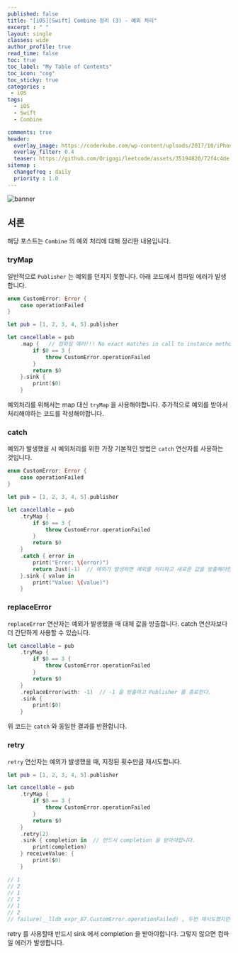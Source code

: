 ```yaml
---
published: false
title: "[iOS][Swift] Combine 정리 (3) - 예외 처리"	
excerpt : " "	
layout: single	
classes: wide
author_profile: true
read_time: false
toc: true
toc_label: "My Table of Contents"
toc_icon: "cog"
toc_sticky: true
categories :	
 - iOS	
tags: 	
  - iOS
  - Swift
  - Combine

comments: true	
header:
  overlay_image: https://coderkube.com/wp-content/uploads/2017/10/iPhone-app-development-banner.png
  overlay_filter: 0.4
  teaser: https://github.com/Origogi/leetcode/assets/35194820/72f4c4de-3fb2-4e78-89b5-2618594cea7b
sitemap :	
  changefreq : daily	
  priority : 1.0	
---
```


![banner](https://github.com/user-attachments/assets/2e217acb-c4ae-4bb8-8747-f85e5d15a6e5)

## 서론

해당 포스트는 `Combine` 의 예외 처리에 대해 정리한 내용입니다.


### tryMap

일반적으로 `Publisher` 는 예외를 던지지 못합니다. 아래 코드에서 컴파일 에러가 발생합니다.

```swift
enum CustomError: Error {
    case operationFailed
}

let pub = [1, 2, 3, 4, 5].publisher

let cancellable = pub
    .map {   // 컴파일 에러!!! No exact matches in call to instance method 'map'
        if $0 == 3 {
            throw CustomError.operationFailed
        }
        return $0
    }.sink {
        print($0)
    }
```

예외처리를 위해서는 map 대신 `tryMap` 을 사용해야합니다. 추가적으로 예외를 받아서 처리해야하는 코드를 작성해야합니다.

### catch

예외가 발생했을 시 예외처리를 위한 가장 기본적인 방법은 `catch` 연산자를 사용하는 것입니다.

```swift
enum CustomError: Error {
    case operationFailed
}

let pub = [1, 2, 3, 4, 5].publisher

let cancellable = pub
    .tryMap {
        if $0 == 3 {
            throw CustomError.operationFailed
        }
        return $0
    }
    .catch { error in
        print("Error: \(error)")  
        return Just(-1)  // 예외가 발생하면 예외를 처리하고 새로운 값을 방출해야한다. 그리고 새로운 값은 방출되지 않는다.
    }.sink { value in
        print("Value: \(value)")
    }
```

### replaceError

`replaceError` 연산자는 예외가 발생했을 때 대체 값을 방출합니다. catch 연산자보다 더 간단하게 사용할 수 있습니다.

```swift
let cancellable = pub
    .tryMap {
        if $0 == 3 {
            throw CustomError.operationFailed
        }
        return $0
    }
    .replaceError(with: -1)  // -1 을 방출하고 Publisher 를 종료한다.
    .sink {
        print($0)
    }
```

위 코드는 `catch` 와 동일한 결과를 반환합니다.

### retry

`retry` 연산자는 예외가 발생했을 때, 지정된 횟수만큼 재시도합니다.

```swift
let pub = [1, 2, 3, 4, 5].publisher

let cancellable = pub
    .tryMap {
        if $0 == 3 {
            throw CustomError.operationFailed
        }
        return $0
    }
    .retry(2)
    .sink { completion in  // 반드시 completion 을 받아야합니다.
        print(completion)
    } receiveValue: {
        print($0)
    }

// 1
// 2
// 1
// 2
// 1
// 2
// failure(__lldb_expr_87.CustomError.operationFailed) , 두번 재시도했지만 실패
```

retry 를 사용할때 반드시 sink 에서 completion 을 받아야합니다. 그렇지 않으면 컴파일 에러가 발생합니다.